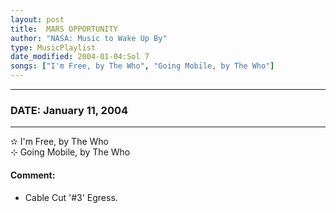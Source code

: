 ```yaml
---
layout: post
title:  MARS OPPORTUNITY
author: "NASA: Music to Wake Up By"
type: MusicPlaylist
date_modified: 2004-01-04:Sol 7
songs: ["I'm Free, by The Who", "Going Mobile, by The Who"]
---
```


----
### DATE: January 11, 2004
----
✫ I'm Free, by The Who  &nbsp;<br />
⊹ Going Mobile, by The Who

#### Comment:
* Cable Cut '#3'
Egress.



<br/>
<center>
	<a target="_blank"
	   href="https://twitter.com/intent/tweet?hashtags=Space,NASA,Playlist,NASAWakeupCalls,SpaceProgram&text={{ page.author}}, '{{ page.songs.first }}' {{ page.title }}, {{ page.date | date: '%B %d, %Y' }}. {{ site.url }}{{ page.url }}&via=nasawakeupcalls"><i class="fab fa-twitter" alt="Tweet this page" style="font-size: 1.3em;"></i></a>
	&nbsp; 	<i class="fas fa-user-astronaut" style="font-size: 1.5em;"></i> &nbsp;
    <a type="amzn" search="'I'm Free, by The Who' or 'Going Mobile, by The Who'" category="popular music">
    <i class="fab fa-amazon" style="font-size: 1.3em;"></i></a>
</center>
